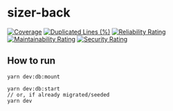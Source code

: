# sizer-back

[![Coverage](https://sonarcloud.io/api/project_badges/measure?project=jpb06_sizer-back&metric=coverage)](https://sonarcloud.io/dashboard?id=jpb06_sizer-back)
[![Duplicated Lines (%)](https://sonarcloud.io/api/project_badges/measure?project=jpb06_sizer-back&metric=duplicated_lines_density)](https://sonarcloud.io/dashboard?id=jpb06_sizer-back)
[![Reliability Rating](https://sonarcloud.io/api/project_badges/measure?project=jpb06_sizer-back&metric=reliability_rating)](https://sonarcloud.io/dashboard?id=jpb06_sizer-back)
[![Maintainability Rating](https://sonarcloud.io/api/project_badges/measure?project=jpb06_sizer-back&metric=sqale_rating)](https://sonarcloud.io/dashboard?id=jpb06_sizer-back)
[![Security Rating](https://sonarcloud.io/api/project_badges/measure?project=jpb06_sizer-back&metric=security_rating)](https://sonarcloud.io/dashboard?id=jpb06_sizer-back)

## How to run

```
yarn dev:db:mount
```

```
yarn dev:db:start
// or, if already migrated/seeded
yarn dev
```
